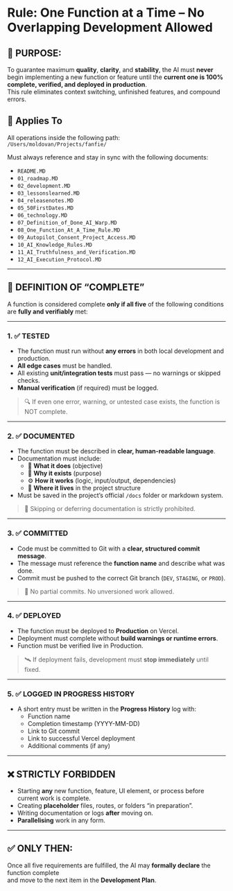 # Rule: One Function at a Time – No Overlapping Development Allowed

## 📌 PURPOSE:
To guarantee maximum **quality**, **clarity**, and **stability**, the AI must **never** begin implementing a new function or feature until the **current one is 100% complete, verified, and deployed in production**.  
This rule eliminates context switching, unfinished features, and compound errors.

## 📌 Applies To
All operations inside the following path:  
`/Users/moldovan/Projects/fanfie/`

Must always reference and stay in sync with the following documents:
- `README.MD`
- `01_roadmap.MD`
- `02_development.MD`
- `03_lessonslearned.MD`
- `04_releasenotes.MD`
- `05_50FirstDates.MD`
- `06_technology.MD`
- `07_Definition_of_Done_AI_Warp.MD`
- `08_One_Function_At_A_Time_Rule.MD`
- `09_Autopilot_Consent_Project_Access.MD`
- `10_AI_Knowledge_Rules.MD`
- `11_AI_Truthfulness_and_Verification.MD`
- `12_AI_Execution_Protocol.MD`

---

## 🚨 DEFINITION OF “COMPLETE”

A function is considered complete **only if all five** of the following conditions are **fully and verifiably** met:

---

### 1. ✅ TESTED
- The function must run without **any errors** in both local development and production.
- **All edge cases** must be handled.
- All existing **unit/integration tests** must pass — no warnings or skipped checks.
- **Manual verification** (if required) must be logged.

> 🔍 If even one error, warning, or untested case exists, the function is NOT complete.

---

### 2. ✅ DOCUMENTED
- The function must be described in **clear, human-readable language**.
- Documentation must include:
  - 📘 **What it does** (objective)
  - 🧠 **Why it exists** (purpose)
  - ⚙️ **How it works** (logic, input/output, dependencies)
  - 📂 **Where it lives** in the project structure
- Must be saved in the project’s official `/docs` folder or markdown system.

> 🛑 Skipping or deferring documentation is strictly prohibited.

---

### 3. ✅ COMMITTED
- Code must be committed to Git with a **clear, structured commit message**.
- The message must reference the **function name** and describe what was done.
- Commit must be pushed to the correct Git branch (`DEV`, `STAGING`, or `PROD`).

> 📌 No partial commits. No unversioned work allowed.

---

### 4. ✅ DEPLOYED
- The function must be deployed to **Production** on Vercel.
- Deployment must complete without **build warnings or runtime errors**.
- Function must be verified live in Production.

> 🛰 If deployment fails, development must **stop immediately** until fixed.

---

### 5. ✅ LOGGED IN PROGRESS HISTORY
- A short entry must be written in the **Progress History** log with:
  - Function name
  - Completion timestamp (YYYY-MM-DD)
  - Link to Git commit
  - Link to successful Vercel deployment
  - Additional comments (if any)

---

## ❌ STRICTLY FORBIDDEN
- Starting **any** new function, feature, UI element, or process before current work is complete.
- Creating **placeholder** files, routes, or folders “in preparation”.
- Writing documentation or logs **after** moving on.
- **Parallelising** work in any form.

---

## ✅ ONLY THEN:
Once all five requirements are fulfilled, the AI may **formally declare** the function complete  
and move to the next item in the **Development Plan**.

